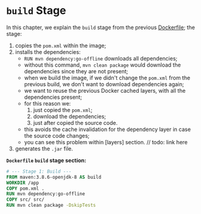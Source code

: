 # `build` Stage

In this chapter, we explain the `build` stage from the previous [Dockerfile](../../dockerfile/dockerfile.md); the stage:

1. copies the `pom.xml` within the image;
2. installs the dependencies:
    - `RUN mvn dependency:go-offline` downloads all dependencies;
    - without this command, `mvn clean package` would download the dependencies since they are not present;
    - when we build the image, if we didn't change the `pom.xml` from the previous build, we don't want to download dependencies again;
    - we want to reuse the previous Docker cached layers, with all the dependencies present;
    - for this reason we:
      1. just copied the `pom.xml`;
      2. download the dependencies;
      3. just after copied the source code.
    - this avoids the cache invalidation for the dependency layer in case the source code changes;
    - you can see this problem within [layers] section. // todo: link here
3. generates the `.jar` file.

**`Dockerfile` `build` stage section:**

```dockerfile
# --- Stage 1: Build ---
FROM maven:3.8.6-openjdk-8 AS build
WORKDIR /app
COPY pom.xml .
RUN mvn dependency:go-offline
COPY src/ src/
RUN mvn clean package -DskipTests
```
